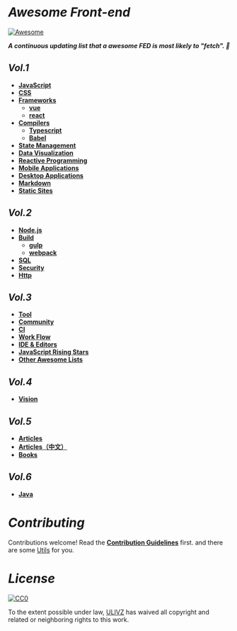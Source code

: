 # _Awesome Front-end_

[![Awesome](https://cdn.rawgit.com/sindresorhus/awesome/d7305f38d29fed78fa85652e3a63e154dd8e8829/media/badge.svg)](https://github.com/ulivz/awesome-front-end)

_**A continuous updating list that a awesome FED is most likely to "fetch". 🍻**_

## _Vol.1_

- [**JavaScript**](src/javascript.md)
- [**CSS**](src/css.md)
- [**Frameworks**](src/frameworks.md)
  - [**vue**](src/vue.md)
  - [**react**](src/react.md)
- [**Compilers**](src/compilers.md)
  - [**Typescript**](src/typescript.md)
  - [**Babel**](src/babel.md)
- [**State Management**](src/state-management.md)
- [**Data Visualization**](src/data-visualization.md)
- [**Reactive Programming**](src/reactive-programming.md)
- [**Mobile Applications**](src/mobile.md)
- [**Desktop Applications**](src/desktop.md)
- [**Markdown**](src/markdown.md)
- [**Static Sites**](src/static-sites.md)


## _Vol.2_

- [**Node.js**](src/nodejs.md)
- [**Build**](src/build.md)
  - [**gulp**](src/gulp.md)
  - [**webpack**](src/webpack.md)
- [**SQL**](src/sql.md)
- [**Security**](src/security.md)
- [**Http**](src/http.md)


## _Vol.3_

- [**Tool**](src/tool.md)
- [**Community**](src/community.md)
- [**CI**](src/ci.md)
- [**Work Flow**](src/work-flow.md)
- [**IDE & Editors**](src/ide.md)
- [**JavaScript Rising Stars**](src/ristingstars.md)
- [**Other Awesome Lists**](src/other-awesome-lists.md)


## _Vol.4_

- [**Vision**](src/vision.md)


## _Vol.5_

- [**Articles**](src/articles-en_US.md)
- [**Articles（中文）**](src/articles-zh_CN.md)
- [**Books**](src/book.md)


## _Vol.6_

- [**Java**](src/java.md)


# _Contributing_

Contributions welcome! Read the [**Contribution Guidelines**](.github/CONTRIBUTING.md) first. and there are some [Utils](.github/UTILS.md) for you.


# _License_

[![CC0](http://i.creativecommons.org/p/zero/1.0/88x31.png)](http://creativecommons.org/publicdomain/zero/1.0/)

To the extent possible under law, [ULIVZ](https://github.com/ulivz) has waived all copyright and related or neighboring rights to this work.
